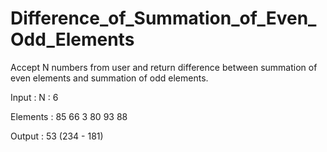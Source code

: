 # Difference_of_Summation_of_Even_Odd_Elements

Accept N numbers from user and return difference between summation
of even elements and summation of odd elements.

Input       :   N   :   6

Elements    :   85    66    3   80    93    88          

Output      :	  53	  (234 - 181)
